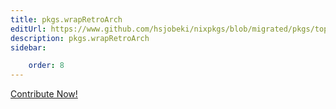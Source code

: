 ```yaml
---
title: pkgs.wrapRetroArch
editUrl: https://www.github.com/hsjobeki/nixpkgs/blob/migrated/pkgs/top-level/all-packages.nix#L2831C19
description: pkgs.wrapRetroArch
sidebar:

    order: 8
---
```


<a href="https://www.github.com/hsjobeki/nixpkgs/blob/migrated/pkgs/top-level/all-packages.nix#L2831C19">Contribute Now!</a>



